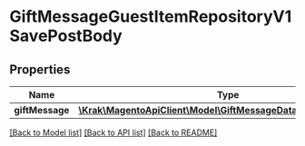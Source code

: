 # GiftMessageGuestItemRepositoryV1SavePostBody

## Properties
Name | Type | Description | Notes
------------ | ------------- | ------------- | -------------
**giftMessage** | [**\Krak\MagentoApiClient\Model\GiftMessageDataMessageInterface**](GiftMessageDataMessageInterface.md) |  | 

[[Back to Model list]](../README.md#documentation-for-models) [[Back to API list]](../README.md#documentation-for-api-endpoints) [[Back to README]](../README.md)


